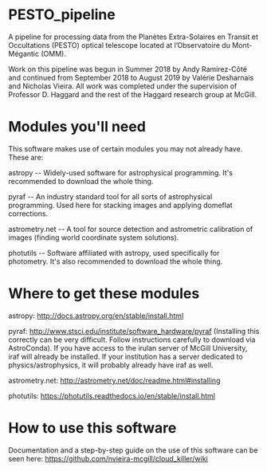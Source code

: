 # PESTO_pipeline
A pipeline for processing data from the Planètes Extra-Solaires en Transit et Occultations (PESTO) optical telescope located at l’Observatoire du Mont-Mégantic (OMM). 

Work on this pipeline was begun in Summer 2018 by Andy Ramirez-Côté and continued from September 2018 to August 2019 by Valérie Desharnais and Nicholas Vieira. All work was completed under the supervision of Professor D. Haggard and the rest of the Haggard research group at McGill.

# Modules you'll need 
This software makes use of certain modules you may not already have. These are:

astropy -- Widely-used software for astrophysical programming. It's recommended to download the whole thing. 

pyraf -- An industry standard tool for all sorts of astrophysical programming. Used here for stacking images and applying domeflat corrections. 

astrometry.net -- A tool for source detection and astrometric calibration of images (finding world coordinate system solutions).

photutils -- Software affiliated with astropy, used specifically for photometry. It's also recommended to download the whole thing. 

# Where to get these modules

astropy: http://docs.astropy.org/en/stable/install.html

pyraf: http://www.stsci.edu/institute/software_hardware/pyraf (Installing this correctly can be very difficult. Follow instructions carefully to download via AstroConda).
If you have access to the irulan server of McGill University, iraf will already be installed. If your institution has a server dedicated to physics/astrophysics, it will probably already have iraf as well. 

astrometry.net: http://astrometry.net/doc/readme.html#installing

photutils: https://photutils.readthedocs.io/en/stable/install.html

# How to use this software

Documentation and a step-by-step guide on the use of this software can be seen here: https://github.com/nvieira-mcgill/cloud_killer/wiki

